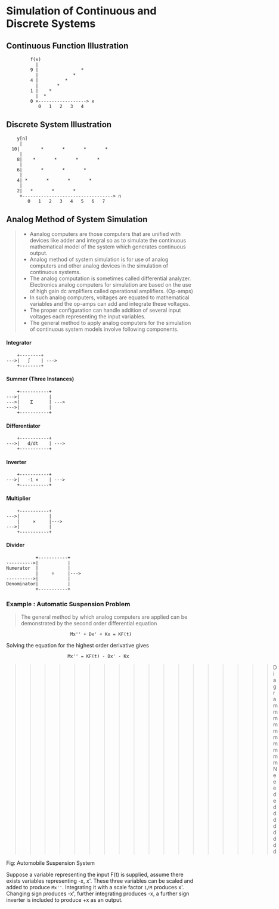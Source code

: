 # Simulation of Continuous and Discrete Systems

## Continuous Function Illustration
```
         f(x)
           |
         9 |                *
           |             *
         4 |          * 
           |       *
         1 |    *
           |  *
         0 +------------------> x
            0   1   2   3   4
```

## Discrete System Illustration
```
    y[n]
     |
  10|        *       *       *       *
     |
    8|    *       *       *       *
     |
    6|       *       *       *
     |
    4| *       *       *       *
     |
    2|   *       *       *
     +----------------------------------> n
        0   1   2   3   4   5   6   7
```

## Analog Method of System Simulation
>- Aanalog computers are those computers that are unified with devices like adder and integral so as to simulate the continuous mathematical model of the system which generates continuous output.
>- Analog method of system simulation is for use of analog computers and other analog devices in the simulation of continuous systems.
>- The analog computation is sometimes called differential analyzer. Electronics analog computers for simulation are based on the use of high gain dc amplifiers called operational amplifiers. (Op-amps)
>- In such analog computers, voltages are equated to mathematical variables and the op-amps can add and integrate these voltages.
>- The proper configuration can handle addition of several input voltages each representing the input variables.
>- The general method to apply analog computers for the simulation of continuous system models involve following components.


#### Integrator
```
    +--------+
--->|   ∫    | --->
    +--------+
```

#### Summer (Three Instances)
```
    +-----------+
--->|           |
--->|    Σ      | --->
--->|           |
    +-----------+
```

#### Differentiator
```
    +-----------+
--->|   d/dt    | --->
    +-----------+
```

#### Inverter
```
    +-----------+
--->|   -1 ×    | --->
    +-----------+
```

#### Multiplier
```
    +-----------+
--->|           |
    |     ×     |--->
--->|           |
    +-----------+
```

#### Divider
```
           +-----------+
---------->|           |
Numerator  |           | 
           |     ÷     |--->
---------->|           |
Denominator|           |
           +-----------+
```

### Example : Automatic Suspension Problem
> The general method by which analog computers are applied can be demonstrated by the second order differential equation

                            Mx'' + Dx' + Kx = KF(t)

Solving the equation for the highest order derivative gives

                           Mx'' = KF(t) - Dx' - Kx

>>>>>>>>>>>>>>>>>> Diagrammmmmmmmmm Neeededddddddd


Fig: Automobile Suspension System

Suppose a variable representing the input F(t) is supplied, assume there exists variables representing -x, x'. These three variables can be scaled and added to produce `Mx''`. Integrating it with a scale factor `1/M` produces x'. Changing sign produces -x', further integrating produces -x, a further sign inverter is included to produce +x as an output.